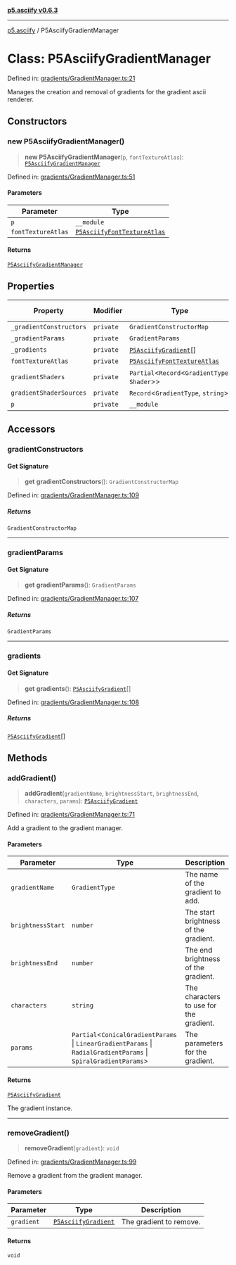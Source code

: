 [**p5.asciify v0.6.3**](../README.md)

***

[p5.asciify](../globals.md) / P5AsciifyGradientManager

# Class: P5AsciifyGradientManager

Defined in: [gradients/GradientManager.ts:21](https://github.com/humanbydefinition/p5-asciify/blob/d304087d1ede08ec5b6ebc19263567aad6425656/src/lib/gradients/GradientManager.ts#L21)

Manages the creation and removal of gradients for the gradient ascii renderer.

## Constructors

### new P5AsciifyGradientManager()

> **new P5AsciifyGradientManager**(`p`, `fontTextureAtlas`): [`P5AsciifyGradientManager`](P5AsciifyGradientManager.md)

Defined in: [gradients/GradientManager.ts:51](https://github.com/humanbydefinition/p5-asciify/blob/d304087d1ede08ec5b6ebc19263567aad6425656/src/lib/gradients/GradientManager.ts#L51)

#### Parameters

| Parameter | Type |
| ------ | ------ |
| `p` | `__module` |
| `fontTextureAtlas` | [`P5AsciifyFontTextureAtlas`](P5AsciifyFontTextureAtlas.md) |

#### Returns

[`P5AsciifyGradientManager`](P5AsciifyGradientManager.md)

## Properties

| Property | Modifier | Type | Default value | Defined in |
| ------ | ------ | ------ | ------ | ------ |
| <a id="_gradientconstructors"></a> `_gradientConstructors` | `private` | `GradientConstructorMap` | `undefined` | [gradients/GradientManager.ts:38](https://github.com/humanbydefinition/p5-asciify/blob/d304087d1ede08ec5b6ebc19263567aad6425656/src/lib/gradients/GradientManager.ts#L38) |
| <a id="_gradientparams"></a> `_gradientParams` | `private` | `GradientParams` | `undefined` | [gradients/GradientManager.ts:22](https://github.com/humanbydefinition/p5-asciify/blob/d304087d1ede08ec5b6ebc19263567aad6425656/src/lib/gradients/GradientManager.ts#L22) |
| <a id="_gradients"></a> `_gradients` | `private` | [`P5AsciifyGradient`](P5AsciifyGradient.md)[] | `[]` | [gradients/GradientManager.ts:49](https://github.com/humanbydefinition/p5-asciify/blob/d304087d1ede08ec5b6ebc19263567aad6425656/src/lib/gradients/GradientManager.ts#L49) |
| <a id="fonttextureatlas-1"></a> `fontTextureAtlas` | `private` | [`P5AsciifyFontTextureAtlas`](P5AsciifyFontTextureAtlas.md) | `undefined` | [gradients/GradientManager.ts:53](https://github.com/humanbydefinition/p5-asciify/blob/d304087d1ede08ec5b6ebc19263567aad6425656/src/lib/gradients/GradientManager.ts#L53) |
| <a id="gradientshaders"></a> `gradientShaders` | `private` | `Partial`\<`Record`\<`GradientType`, `Shader`\>\> | `{}` | [gradients/GradientManager.ts:36](https://github.com/humanbydefinition/p5-asciify/blob/d304087d1ede08ec5b6ebc19263567aad6425656/src/lib/gradients/GradientManager.ts#L36) |
| <a id="gradientshadersources"></a> `gradientShaderSources` | `private` | `Record`\<`GradientType`, `string`\> | `undefined` | [gradients/GradientManager.ts:29](https://github.com/humanbydefinition/p5-asciify/blob/d304087d1ede08ec5b6ebc19263567aad6425656/src/lib/gradients/GradientManager.ts#L29) |
| <a id="p-1"></a> `p` | `private` | `__module` | `undefined` | [gradients/GradientManager.ts:52](https://github.com/humanbydefinition/p5-asciify/blob/d304087d1ede08ec5b6ebc19263567aad6425656/src/lib/gradients/GradientManager.ts#L52) |

## Accessors

### gradientConstructors

#### Get Signature

> **get** **gradientConstructors**(): `GradientConstructorMap`

Defined in: [gradients/GradientManager.ts:109](https://github.com/humanbydefinition/p5-asciify/blob/d304087d1ede08ec5b6ebc19263567aad6425656/src/lib/gradients/GradientManager.ts#L109)

##### Returns

`GradientConstructorMap`

***

### gradientParams

#### Get Signature

> **get** **gradientParams**(): `GradientParams`

Defined in: [gradients/GradientManager.ts:107](https://github.com/humanbydefinition/p5-asciify/blob/d304087d1ede08ec5b6ebc19263567aad6425656/src/lib/gradients/GradientManager.ts#L107)

##### Returns

`GradientParams`

***

### gradients

#### Get Signature

> **get** **gradients**(): [`P5AsciifyGradient`](P5AsciifyGradient.md)[]

Defined in: [gradients/GradientManager.ts:108](https://github.com/humanbydefinition/p5-asciify/blob/d304087d1ede08ec5b6ebc19263567aad6425656/src/lib/gradients/GradientManager.ts#L108)

##### Returns

[`P5AsciifyGradient`](P5AsciifyGradient.md)[]

## Methods

### addGradient()

> **addGradient**(`gradientName`, `brightnessStart`, `brightnessEnd`, `characters`, `params`): [`P5AsciifyGradient`](P5AsciifyGradient.md)

Defined in: [gradients/GradientManager.ts:71](https://github.com/humanbydefinition/p5-asciify/blob/d304087d1ede08ec5b6ebc19263567aad6425656/src/lib/gradients/GradientManager.ts#L71)

Add a gradient to the gradient manager.

#### Parameters

| Parameter | Type | Description |
| ------ | ------ | ------ |
| `gradientName` | `GradientType` | The name of the gradient to add. |
| `brightnessStart` | `number` | The start brightness of the gradient. |
| `brightnessEnd` | `number` | The end brightness of the gradient. |
| `characters` | `string` | The characters to use for the gradient. |
| `params` | `Partial`\<`ConicalGradientParams` \| `LinearGradientParams` \| `RadialGradientParams` \| `SpiralGradientParams`\> | The parameters for the gradient. |

#### Returns

[`P5AsciifyGradient`](P5AsciifyGradient.md)

The gradient instance.

***

### removeGradient()

> **removeGradient**(`gradient`): `void`

Defined in: [gradients/GradientManager.ts:99](https://github.com/humanbydefinition/p5-asciify/blob/d304087d1ede08ec5b6ebc19263567aad6425656/src/lib/gradients/GradientManager.ts#L99)

Remove a gradient from the gradient manager.

#### Parameters

| Parameter | Type | Description |
| ------ | ------ | ------ |
| `gradient` | [`P5AsciifyGradient`](P5AsciifyGradient.md) | The gradient to remove. |

#### Returns

`void`
